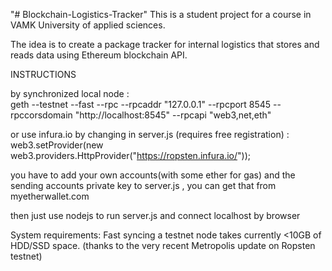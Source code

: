 "# Blockchain-Logistics-Tracker" 
This is a student project for a course in VAMK University of applied sciences.

The idea is to create a package tracker for internal logistics that stores and reads data using Ethereum blockchain API.


INSTRUCTIONS

by synchronized local node :  <br>
geth --testnet --fast --rpc --rpcaddr "127.0.0.1" --rpcport 8545 --rpccorsdomain "http://localhost:8545" --rpcapi "web3,net,eth"

or use infura.io by changing in server.js (requires free registration) : <br>
web3.setProvider(new web3.providers.HttpProvider("https://ropsten.infura.io/<your API key>"));

you have to add your own accounts(with some ether for gas) and the sending accounts private key to server.js , you can get that from myetherwallet.com

then just use nodejs to run server.js and connect localhost by browser

System requirements:
Fast syncing a testnet node takes currently <10GB of HDD/SSD space. (thanks to the very recent Metropolis update on Ropsten testnet)
